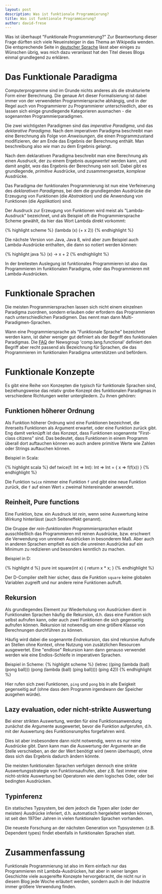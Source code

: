 ```yaml
---
layout: post
description: Was ist funktionale Programmierung?
title: Was ist funktionale Programmierung?
author: david-frese
---
```


Was ist überhaupt "Funktionale Programmierung?" Zur Beantwortung
dieser Frage dürften sich viele Neueinsteiger in das Thema an
Wikipedia wenden. Die entsprechende Seite in [deutscher
Sprache](http://de.wikipedia.org/wiki/Funktionale_Programmierung)
lässt aber einiges zu Wünschen übrig, was mich dazu veranlasst hat den
Titel dieses Blogs einmal grundlegend zu erklären.

<!-- more start -->

Das Funktionale Paradigma
=========================

Computerprogramme sind im Grunde nichts anderes als die strukturierte
Form einer Berechnung. Die genaue Art dieser Formalisierung ist dabei
immer von der verwendeten Programmiersprache abhängig, und in der
Regel auch von Programmierer zu Programmierer unterschiedlich, aber es
lassen sich einige grundlegende Kategorieren ausmachen - die
sogenannten Programmierparadigmen.

Die zwei wichtigsten Paradigmen sind das _imperative Paradigma_, und
das _deklarative Paradigma_. Nach dem imperativen Paradigma beschreibt
man eine Berechnung als Folge von _Anweisungen_, die einen
Programmzustand modifizieren, der am Ende das Ergebnis der Berechnung
enthält. Man beschreibung also _wie_ man zu dem Ergebnis gelangt.

Nach dem deklarativen Paradigma beschreibt man eine Berechnung als
einen _Ausdruck_, der zu einem Ergebnis _ausgewertet_ werden kann, und
damit angibt, _was_ das Ergebnis der Berechnung sein soll. Dabei gibt
es grundlegende, _primitive_ Ausdrücke, und zusammengesetze,
_komplexe_ Ausdrücke.

Das Paradigma der funktionalen Programmierung ist nun eine
Verfeinerung des _deklarativen Paradigmas_, bei dem die grundlegenden
Ausdrücke die Erzeugung von Funktionen (die _Abstraktion_) und die
Anwendung von Funktionen (die _Applikation_) sind.

Der Ausdruck zur Erzeugung von Funktionen wird meist als
"Lambda-Ausdruck" bezeichnet, und als Beispiel oft die
Programmiersprache Scheme gewählt, da hier das Wort Lambda direkt
vorkommt:

{% highlight scheme %}
   (lambda (x) (+ x 2))
{% endhighlight %}

Die nächste Version von Java, Java 8, wird aber zum Beispiel auch
Lambda-Ausdrücke enthalten, die dann so notiert werden können:

{% highlight java %}
   (x) -> x + 2
{% endhighlight %}

In der breitesten Auslegung ist funktionales Programmieren ist also
das Programmieren im funktionalen Paradigma, oder das Programmieren
mit Lambda-Ausdrücken.

Funktionale Sprachen
====================

Die meisten Programmiersprachen lassen sich nicht einem einzelnen
Paradigma zuordnen, sondern erlauben oder erfordern das Programmieren
nach unterschiedlichen Paradigmen. Das nennt man dann
Multi-Paradigmen-Sprachen.

Wann eine Programmiersprache als "Funktionale Sprache" bezeichnet
werden kann, ist daher weniger gut definiert als der Begriff des
funktionalen Paradigmas. Die
[FAQ](http://www.cs.nott.ac.uk/~gmh/faq.html) der Newsgroup
'comp.lang.functional' definiert den Begriff aber recht passend als
Bezeichnung für Sprachen, die das Programmieren im funktionalen
Paradigma unterstützen und befördern.

Funktionale Konzepte
====================

Es gibt eine Reihe von Konzepten die typisch für funktionale Sprachen
sind, beziehungsweise das relativ grobe Konzept des funktionalen Paradigmas
in verschiedene Richtungen weiter untergliedern. Zu ihnen gehören:

Funktionen höherer Ordnung
--------------------------

Als Funktion höherer Ordnung wird eine Funktionen bezeichnet, die
ihrerseits Funktionen als Argument erwartet, oder eine Funktion zurück
gibt. Eng damit verknüpft ist das Konzept, dass Funktionen sogenannte
"First-class citizens" sind. Das bedeutet, dass Funktionen in einem
Programm überall dort auftauchen können wo auch andere primitive Werte
wie Zahlen oder Strings auftauchen können.

Beispiel in Scala:

{% highlight scala %}
  def twice(f: Int => Int): Int => Int = { x => f(f(x)) }
{% endhighlight %}

Die Funktion `twice` nimmer eine Funktion `f` und gibt eine neue
Funktion zurück, die `f` auf einen Wert `x` zweimal hintereinander
anwendet.

Reinheit, Pure functions
------------------------

Eine Funktion, bzw. ein Ausdruck ist _rein_, wenn seine Auswertung
keine _Wirkung_ hinterlässt (auch Seiteneffekt genannt).

Die Gruppe der _rein-funktionalen Programmiersprachen_ erlaubt
ausschließlich das Programmieren mit reinen Ausdrücke, bzw. erschwert
die Verwendung von unreinen Ausdrücken in besonderem Maß. Aber auch in
anderen Sprachen empfielt es sich die unreinen Ausdrücke auf ein
Minimum zu redizieren und besonders kenntlich zu machen.

Beispiel in D:

{% highlight d %}
pure int square(int x) {
  return x * x;
}
{% endhighlight %}

Der D-Compiler stellt hier sicher, dass die Funktion `square` keine
globalen Variablen zugreift und nur andere reine Funktionen aufruft.

Rekursion
---------

Als grundlegendes Element zur Wiederholung von Ausdrücken dient in
Funktionalen Sprachen häufig die Rekursion, d.h. dass eine Funktion
sich selbst aufrufen kann, oder auch zwei Funktionen die sich
gegenseitig aufrufen können. Rekursion ist notwendig um eine größere
Klasse von Berechnungen durchführen zu können.

Häufig wird dabei die sogenannte _Endrekursion_, das sind rekursive
Aufrufe an Stellen ohne Kontext, ohne Nutzung von zusätzlichen
Resourcen ausgewertet. Eine "endlose" Rekursion kann dann genauso
verwendet werden wie eine Endlos-Schleife in imperativen Sprachen.

Beispiel in Scheme:
{% highlight scheme %}
(letrec ((ping (lambda (ball) (pong ball)))
         (pong (lambda (ball) (ping ball))))
  (ping 42))
{% endhighlight %}

Hier rufen sich zwei Funktionen, `ping` und `pong` bis in alle
Ewigkeit gegenseitig auf (ohne dass dem Programm irgendwann der
Speicher ausgehen würde).

Lazy evaluation, oder nicht-strikte Auswertung
-----------------

Bei einer strikten Auswertung, werden für eine Funktionsanwendung
zunächst die Argumente ausgewertet, bevor die Funktion aufgerufen,
d.h. mit der Auswertung des Funktionsrumpfes forgefahren wird.

Dies ist aber insbesondere dann nicht notwendig, wenn es nur reine
Ausdrücke gibt. Dann kann man die Auswertung der Argumente an die
Stelle verschieben, an der der Wert benötigt wird (wenn überhaupt),
ohne dass sich das Ergebnis dadurch ändern könnte.

Die meisten funktionalen Sprachen verfolgen dennoch eine strikte
Auswertungsstrategie von Funktionsaufrufen, aber z.B. fast immer eine
nicht-strikte Auswertung bei Operatoren wie dem logisches Oder, oder
bei bedingten Ausdrücken.

Typinferenz
-----------

Ein statisches Typsystem, bei dem jedoch die Typen aller (oder der
meisten) Ausdrücke inferiert, d.h. automatisch hergeleitet werden
können, ist seit den 1970er Jahren in vielen funktionalen Sprachen
vorhanden.

Die neueste Forschung an der nächsten Generation von Typsystemen (z.B.
Dependent types) findet ebenfalls in funktionalen Sprachen statt.

Zusammenfassung
==============

Funktionale Programmierung ist also im Kern einfach nur das
Programmieren mit Lambda-Ausdrücken, hat aber in seiner langen
Geschichte viele ausgereifte Konzepte hervorgebracht, die nicht nur in
diesem Blog jede Woche erläutert werden, sondern auch in der Industrie
immer größere Verwendung finden.
